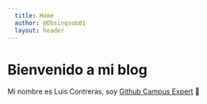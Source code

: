 ```yaml
---
  title: Home
  author: @Obsinqsob01
  layout: header
---
```


# Bienvenido a mi blog
Mi nombre es Luis Contreras, soy [Github Campus Expert](https://githubcampus.expert/Obsinqsob01/) :triangular_flag_on_post: 
